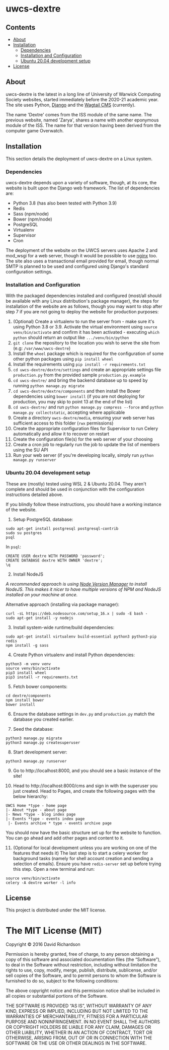 # uwcs-dextre

## Contents
* [About](#about)
* [Installation](#installation)
  * [Dependencies](#dependencies)
  * [Installation and Configuration](#installation-and-configuration)
  * [Ubuntu 20.04 development setup](#ubuntu-2004-development-setup)
* [License](#license)

## About
uwcs-dextre is the latest in a long line of University of Warwick Computing Society websites, started immediately before the 2020-21 academic year. The site uses Python, [Django](https://www.djangoproject.com/) and the [Wagtail CMS](https://github.com/torchbox/wagtail) (currently).

The name 'Dextre' comes from the ISS module of the same name. The previous website, named 'Zarya', shares a name with another eponymous module of the ISS. The name for that version having been derived from the computer game Overwatch.

## Installation
This section details the deployment of uwcs-dextre on a Linux system.

### Dependencies
uwcs-dextre depends upon a variety of software, though, at its core, the website is built upon the Django web framework. The list of dependencies are:

* Python 3.8 (has also been tested with Python 3.9)
* Redis
* Sass (npm/node)
* Bower (npm/node)
* PostgreSQL
* Virtualenv
* Supervisor
* Cron

The deployment of the website on the UWCS servers uses Apache 2 and mod_wsgi for a web server, though it would be possible to use [nginx](https://www.nginx.com/) too. The site also uses a transactional email provided for email, though normal SMTP is planned to be used and configured using Django's standard configuration settings.

### Installation and Configuration
With the packaged dependencies installed and configured (most/all should be available with any Linux distribution's package manager), the steps for installation of the website are as follows, though you may want to stop after step 7 if you are not going to deploy the website for production purposes:

1. (Optional) Create a virtualenv to run the server from - make sure it's using Python 3.8 or 3.9. Activate the virtual environment using `source venv/bin/activate` and confirm it has been activated - executing `which python` should return an output like `.../venv/bin/python`
2. `git clone` the repository to the location you wish to serve the site from (e.g: `/var/www/uwcs-dextre`)
3. Install the `wheel` package which is required for the configuration of some other python packages using `pip install wheel` 
4. Install the requirements using `pip install -r requirements.txt`
5. `cd uwcs-dextre/dextre/settings` and create an appropriate settings file `production.py` from the provided sample `production.py.example`
6. `cd uwcs-dextre/` and bring the backend database up to speed by running `python manage.py migrate`
7. `cd uwcs-dextre/dextre/components` and then install the Bower dependencies using `bower install` (if you are not deploying for production, you may skip to point 13 at the end of the list)
8. `cd uwcs-dextre/` and run `python manage.py compress --force` and `python manage.py collectstatic`, accepting where applicable
9. Create a directory `uwcs-dextre/media`, ensuring your web server has sufficient access to this folder (`rwx` permissions)
10. Create the appropriate configuration files for Supervisor to run Celery automatically and allow it to recover on restart
11. Create the configuration file(s) for the web server of your choosing
12. Create a cron job to regularly run the job to update the list of members using the SU API
13. Run your web server (if you're developing locally, simply run `python manage.py runserver`

### Ubuntu 20.04 development setup
These are (mostly) tested using WSL 2 & Ubuntu 20.04. They aren't complete and should be used in conjunction with the configuration instructions detailed above.

If you blindly follow these instructions, you should have a working instance of the website.

1. Setup PostgreSQL database:
```
sudo apt-get install postgresql postgresql-contrib
sudo su postgres
psql
```

In `psql`:
```
CREATE USER dextre WITH PASSWORD 'password';
CREATE DATABASE dextre WITH OWNER 'dextre';
\q
```

2. Install NodeJS

*A recommended approach is using [Node Version Manager](https://github.com/nvm-sh/nvm) to install NodeJS. This makes it nicer to have multiple versions of NPM and NodeJS installed on your machine at once.*

Alternative approach (installing via package manager):
```
curl -sL https://deb.nodesource.com/setup_16.x | sudo -E bash -
sudo apt-get install -y nodejs
```

3. Install system-wide runtime/build dependencies:
```
sudo apt-get install virtualenv build-essential python3 python3-pip redis
npm install -g sass
```

4. Create Python virtualenv and install Python dependencies:
```
python3 -m venv venv
source venv/bin/activate
pip3 install wheel
pip3 install -r requirements.txt
```

5. Fetch bower components:
```
cd dextre/components
npm install bower
bower install
```

6. Ensure the database settings in `dev.py` and `production.py` match the database you created earlier.

7. Seed the database:
```
python3 manage.py migrate
python3 manage.py createsuperuser
```

8. Start development server:
```
python3 manage.py runserver
```

9. Go to http://localhost:8000, and you should see a basic instance of the site!

10. Head to http://localhost:8000/cms and sign in with the superuser you just created. Head to Pages, and create the following pages with the below hierarchy:
```
UWCS Home *type - home page
|- About *type - about page
|- News *type - blog index page
|- Events *type - events index page
 |- Events archive * type - events archive page
```

You should now have the basic structure set up for the website to function. You can go ahead and add other pages and content to it.

11. (Optional for local development unless you are working on one of the features that needs it) The last step is to start a celery worker for background tasks (namely for shell account creation and sending a selection of emails). Ensure you have `redis-server` set up before trying this step. Open a new terminal and run:

```
source venv/bin/activate
celery -A dextre worker -l info
```

## License
This project is distributed under the MIT license.

The MIT License (MIT)
=====================

Copyright © 2016 David Richardson

Permission is hereby granted, free of charge, to any person
obtaining a copy of this software and associated documentation
files (the “Software”), to deal in the Software without
restriction, including without limitation the rights to use,
copy, modify, merge, publish, distribute, sublicense, and/or sell
copies of the Software, and to permit persons to whom the
Software is furnished to do so, subject to the following
conditions:

The above copyright notice and this permission notice shall be
included in all copies or substantial portions of the Software.

THE SOFTWARE IS PROVIDED “AS IS”, WITHOUT WARRANTY OF ANY KIND,
EXPRESS OR IMPLIED, INCLUDING BUT NOT LIMITED TO THE WARRANTIES
OF MERCHANTABILITY, FITNESS FOR A PARTICULAR PURPOSE AND
NONINFRINGEMENT. IN NO EVENT SHALL THE AUTHORS OR COPYRIGHT
HOLDERS BE LIABLE FOR ANY CLAIM, DAMAGES OR OTHER LIABILITY,
WHETHER IN AN ACTION OF CONTRACT, TORT OR OTHERWISE, ARISING
FROM, OUT OF OR IN CONNECTION WITH THE SOFTWARE OR THE USE OR
OTHER DEALINGS IN THE SOFTWARE.
